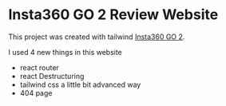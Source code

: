 # Insta360 GO 2 Review Website

This project was created with tailwind [Insta360 GO 2](https://insta360-go-2.netlify.app/).

I used 4 new things in this website

- react router
- react Destructuring
- tailwind css a little bit advanced way
- 404 page
